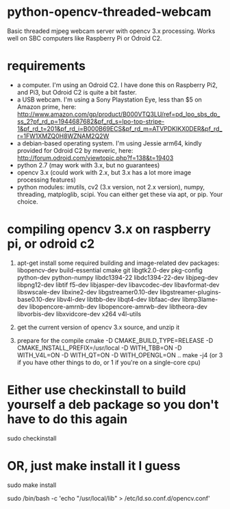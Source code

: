# python-opencv-threaded-webcam
Basic threaded mjpeg webcam server with opencv 3.x processing. Works well on SBC computers like Raspberry Pi or Odroid C2.

# requirements
- a computer. I'm using an Odroid C2. I have done this on Raspberry Pi2, and Pi3, but Odroid C2 is quite a bit faster.
- a USB webcam. I'm using a Sony Playstation Eye, less than $5 on Amazon prime, here: http://www.amazon.com/gp/product/B000VTQ3LU/ref=pd_lpo_sbs_dp_ss_2?pf_rd_p=1944687682&pf_rd_s=lpo-top-stripe-1&pf_rd_t=201&pf_rd_i=B000B69ECS&pf_rd_m=ATVPDKIKX0DER&pf_rd_r=1FW1XMZQ0H8WZNAM2Q2W
- a debian-based operating system. I'm using Jessie arm64, kindly provided for Odroid C2 by meveric, here: http://forum.odroid.com/viewtopic.php?f=138&t=19403
- python 2.7 (may work with 3.x, but no guarantees)
- opencv 3.x (could work with 2.x, but 3.x has a lot more image processing features)
- python modules: imutils, cv2 (3.x version, not 2.x version), numpy, threading, matploglib, scipi. You can either get these via apt, or pip. Your choice.

# compiling opencv 3.x on raspberry pi, or odroid c2
1. apt-get install some required building and image-related dev packages:
libopencv-dev
build-essential
cmake
git
libgtk2.0-dev
pkg-config
python-dev
python-numpy
libdc1394-22
libdc1394-22-dev
libjpeg-dev
libpng12-dev
libtif
f5-dev
libjasper-dev
libavcodec-dev
libavformat-dev
libswscale-dev
libxine2-dev
libgstreamer0.10-dev
libgstreamer-plugins-base0.10-dev
libv4l-dev
libtbb-dev
libqt4-dev
libfaac-dev
libmp3lame-dev
libopencore-amrnb-dev
libopencore-amrwb-dev
libtheora-dev
libvorbis-dev
libxvidcore-dev
x264
v4l-utils

2. get the current version of opencv 3.x source, and unzip it

3. prepare for the compile
cmake -D CMAKE_BUILD_TYPE=RELEASE -D CMAKE_INSTALL_PREFIX=/usr/local -D WITH_TBB=ON -D WITH_V4L=ON -D WITH_QT=ON -D WITH_OPENGL=ON ..
make -j4 (or 3 if you have other things to do, or 1 if you're on a single-core cpu)

# Either use checkinstall to build yourself a deb package so you don't have to do this again
sudo checkinstall

# OR, just make install it I guess
sudo make install

sudo /bin/bash -c 'echo "/usr/local/lib" > /etc/ld.so.conf.d/opencv.conf'

